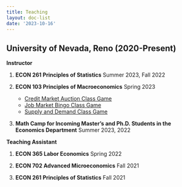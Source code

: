 ```yaml
---
title: Teaching
layout: doc-list
date: '2023-10-16'
---
```


## University of Nevada, Reno (2020-Present)
**Instructor**

1. **ECON 261 Principles of Statistics** Summer 2023, Fall 2022 

2. **ECON 103 Principles of Macroeconomics** Spring 2023 
   - [Credit Market Auction Class Game](https://KerrLyu.github.io/teaching/econ_103/credit_market_auction/)
   - [Job Market Bingo Class Game](https://KerrLyu.github.io/teaching/econ_103/job_market_bingo/)
   - [Supply and Demand Class Game](https://KerrLyu.github.io/teaching/econ__103/supply_and_demand/)

3. **Math Camp for Incoming Master’s and Ph.D. Students in the Economics Department** Summer 2023, 2022

**Teaching Assistant**

1. **ECON 365 Labor Economics** Spring 2022

2. **ECON 702 Advanced Microeconomics** Fall 2021

3. **ECON 261 Principles of Statistics** Fall 2021
